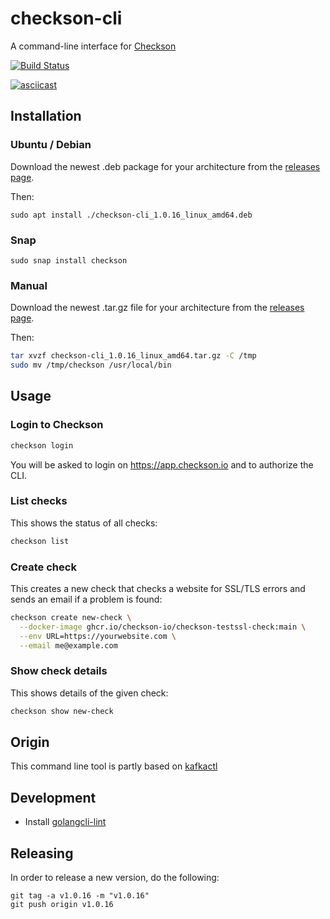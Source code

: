 # checkson-cli

A command-line interface for [Checkson](https://checkson.io)

[![Build Status](https://github.com/checkson-io/checkson-cli/workflows/Lint%20%2F%20Test%20%2F%20IT/badge.svg?branch=main)](https://github.com/checkson-io/checkson-cli/actions)

[![asciicast](https://asciinema.org/a/sa694VnwgjjvxsvBIEecJWbEx.svg)](https://asciinema.org/a/sa694VnwgjjvxsvBIEecJWbEx)

## Installation

### Ubuntu / Debian

Download the newest .deb package for your architecture from the [releases page](https://github.com/checkson-io/checkson-cli/releases).

Then:

```
sudo apt install ./checkson-cli_1.0.16_linux_amd64.deb
```

### Snap

```
sudo snap install checkson
```

### Manual

Download the newest .tar.gz file for your architecture from the [releases page](https://github.com/checkson-io/checkson-cli/releases).

Then:

```bash
tar xvzf checkson-cli_1.0.16_linux_amd64.tar.gz -C /tmp
sudo mv /tmp/checkson /usr/local/bin
```

## Usage

### Login to Checkson

```bash
checkson login
```

You will be asked to login on https://app.checkson.io and to authorize the CLI.


### List checks

This shows the status of all checks:

```bash
checkson list
```

### Create check

This creates a new check that checks a website for SSL/TLS errors and sends
an email if a problem is found:

```bash
checkson create new-check \
  --docker-image ghcr.io/checkson-io/checkson-testssl-check:main \
  --env URL=https://yourwebsite.com \
  --email me@example.com
```

### Show check details

This shows details of the given check:

```bash
checkson show new-check
```

## Origin

This command line tool is partly based on [kafkactl](https://github.com/deviceinsight/kafkactl)

## Development

* Install [golangcli-lint](https://golangci-lint.run/usage/install/#local-installation)

## Releasing

In order to release a new version, do the following:

```
git tag -a v1.0.16 -m "v1.0.16"
git push origin v1.0.16
```
